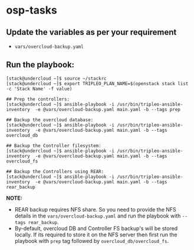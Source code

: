 # osp-tasks

## Update the variables as per your requirement
- `vars/overcloud-backup.yaml`

## Run the playbook:
```
[stack@undercloud ~]$ source ~/stackrc
[stack@undercloud ~]$ export TRIPLEO_PLAN_NAME=$(openstack stack list -c 'Stack Name' -f value)

## Prep the controllers:
[stack@undercloud ~]$ ansible-playbook -i /usr/bin/tripleo-ansible-inventory  -e @vars/overcloud-backup.yaml main.yaml -b --tags prep

## Backup the overcloud database:
[stack@undercloud ~]$ ansible-playbook -i /usr/bin/tripleo-ansible-inventory  -e @vars/overcloud-backup.yaml main.yaml -b --tags overcloud_db

## Backup the Controller filesystem:
[stack@undercloud ~]$ ansible-playbook -i /usr/bin/tripleo-ansible-inventory  -e @vars/overcloud-backup.yaml main.yaml -b --tags overcloud_fs

## Backup the Controllers using REAR:
[stack@undercloud ~]$ ansible-playbook -i /usr/bin/tripleo-ansible-inventory  -e @vars/overcloud-backup.yaml main.yaml -b --tags rear_backup
```

**NOTE:** 
  - REAR backup requires NFS share. So you need to provide the NFS details in the `vars/overcloud-backup.yaml` and run the playbook with `--tags rear_backup`.
  - By-default, overcloud DB and Controller FS backup's will be stored locally. If its required to store it on the NFS server then first run the playbook with `prep` tag followed by `overcloud_db/overcloud_fs`. 
